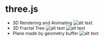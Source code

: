# three.js

-  3D Rendering and Animating
![alt text](https://firebasestorage.googleapis.com/v0/b/myblog-51443.appspot.com/o/posts%2Fthree01.png?alt=media&token=e99e5283-1563-4918-bbc0-8c6e5c89df4b)
-  3D Fractal Tree
![alt text](https://firebasestorage.googleapis.com/v0/b/myblog-51443.appspot.com/o/posts%2Fthree02.png?alt=media&token=0e5ef14c-9271-43a1-9a85-cae2df9864dd)
![alt text](https://firebasestorage.googleapis.com/v0/b/myblog-51443.appspot.com/o/posts%2Fthree03.png?alt=media&token=d0fe4286-c5e0-40a2-b783-01b1b1ca348f)
- Plane made by geometry buffer
![alt text](https://firebasestorage.googleapis.com/v0/b/myblog-51443.appspot.com/o/posts%2Fthree04.png?alt=media&token=de929c4e-6ba1-4c15-8e61-6b13ec324a9f)
